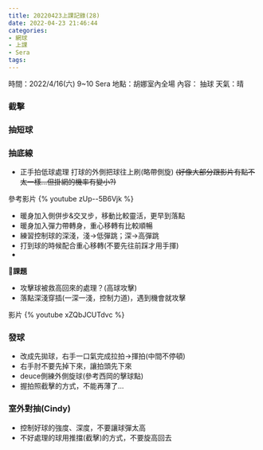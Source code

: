```yaml
---
title: 20220423上課記錄(28)
date: 2022-04-23 21:46:44
categories: 
- 網球
- 上課
- Sera
tags:
---
```


時間：2022/4/16(六) 9~10 Sera
地點：胡娜室內全場
內容： 抽球
天氣：晴

### 截擊
### 抽短球
### 抽底線
- 正手拍低球處理
打球的外側把球往上刷(略帶側旋)
~~(好像大部分跟影片有點不太一樣...但掛網的機率有變小?)~~

參考影片
{% youtube zUp--5B6Vjk %}

- 暖身加入側併步&交叉步，移動比較靈活，更早到落點
- 暖身加入彈力帶轉身，重心移轉有比較順暢
- 練習控制球的深淺，淺→低彈跳；深→高彈跳
- 打到球的時候配合重心移轉(不要先往前踩才用手揮)
- 

**課題**
- 攻擊球被救高回來的處理？(高球攻擊)
- 落點深淺穿插(一深一淺，控制力道)，遇到機會就攻擊

影片
{% youtube xZQbJCUTdvc %}

### 發球
- 改成先拋球，右手一口氣完成拉拍→揮拍(中間不停頓)
- 右手肘不要先掉下來，讓拍頭先下來
- deuce側練外側旋球(參考西岡的擊球點)
- 握拍照截擊的方式，不能再薄了...

### 室外對抽(Cindy)
- 控制好球的強度、深度，不要讓球彈太高
- 不好處理的球用推擋(截擊)的方式，不要旋高回去

